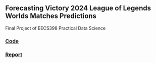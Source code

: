 ## Forecasting Victory 2024 League of Legends Worlds Matches Predictions
Final Project of EECS398 Practical Data Science
### [Code](https://github.com/CJHJW/EECS398-Final-Project/blob/5ded4e8860dd12591cd746a8266cd6ee46bab330/Code/Final%20Project.ipynb)
### [Report](https://cjhjw.github.io/EECS398-Final-Project/)
